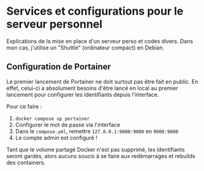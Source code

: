 # Services et configurations pour le serveur personnel

Explications de la mise en place d'un serveur perso et codes divers. Dans mon cas, j'utilise un "Shuttle" (ordinateur compact) en Debian.

## Configuration de Portainer

Le premier lancement de Portainer ne doit surtout pas être fait en public. En effet, celui-ci a absolument besoins d'être lancé en local au premier lancement pour configurer les identifiants depuis l'interface.

Pour ce faire :

1. `docker compose up portainer`
2. Configurer le mot de passe via l'interface
3. Dans le `compose.yml`, remettre `127.0.0.1:9000:9000` en `9000:9000`
4. Le compte admin est configuré !

Tant que le volume partagé Docker n'est pas supprimé, les identifiants seront gardés, alors aucuns soucis à se faire aux redémarrages et rebuilds des containers.
